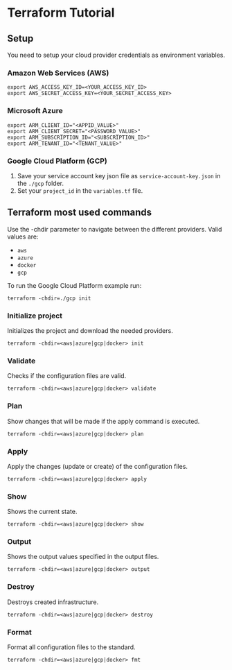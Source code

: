 # Terraform Tutorial

## Setup
You need to setup your cloud provider credentials as environment variables.

###  Amazon Web Services (AWS)
```shell
export AWS_ACCESS_KEY_ID=<YOUR_ACCESS_KEY_ID>
export AWS_SECRET_ACCESS_KEY=<YOUR_SECRET_ACCESS_KEY>
```

###  Microsoft Azure
```shell
export ARM_CLIENT_ID="<APPID_VALUE>"
export ARM_CLIENT_SECRET="<PASSWORD_VALUE>"
export ARM_SUBSCRIPTION_ID="<SUBSCRIPTION_ID>"
export ARM_TENANT_ID="<TENANT_VALUE>"
```

###  Google Cloud Platform (GCP)
1. Save your service account key json file as `service-account-key.json` in the `./gcp` folder.
2. Set your `project_id` in the `variables.tf` file.


## Terraform most used commands
Use the -chdir parameter to navigate between the different providers. Valid values are:
- ```aws```
- ```azure```
- ```docker```
- ```gcp```

To run the Google Cloud Platform example run:
```shell 
terraform -chdir=./gcp init
```

### Initialize project
Initializes the project and download the needed providers.
```shell 
terraform -chdir=<aws|azure|gcp|docker> init
```

### Validate
Checks if the configuration files are valid.
```shell
terraform -chdir=<aws|azure|gcp|docker> validate
```

### Plan
Show changes that will be made if the apply command is executed.
```shell
terraform -chdir=<aws|azure|gcp|docker> plan
```

### Apply
Apply the changes (update or create) of the configuration files.
```shell
terraform -chdir=<aws|azure|gcp|docker> apply
```

### Show
Shows the current state.
```shell
terraform -chdir=<aws|azure|gcp|docker> show
```

### Output
Shows the output values specified in the output files.
```shell
terraform -chdir=<aws|azure|gcp|docker> output
```

### Destroy
Destroys created infrastructure.
```shell
terraform -chdir=<aws|azure|gcp|docker> destroy
```

### Format
Format all configuration files to the standard.
```shell
terraform -chdir=<aws|azure|gcp|docker> fmt
```